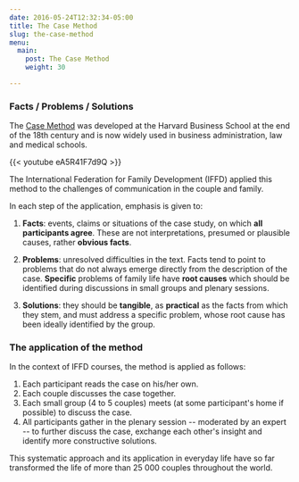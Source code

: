 ```yaml
---
date: 2016-05-24T12:32:34-05:00
title: The Case Method
slug: the-case-method
menu:
  main:
    post: The Case Method
    weight: 30

---
```


### Facts / Problems / Solutions

The [Case Method](https://en.wikipedia.org/wiki/Case_method) was developed at
the Harvard Business School at the end of the 18th century and is now widely used in
business administration, law and medical schools.

{{< youtube eA5R41F7d9Q >}}

The International Federation for Family Development (IFFD) applied this method
to the challenges of communication in the couple and family.

In each step of the application, emphasis is given to:

1. **Facts**: events, claims or situations of the case study, on which **all
   participants agree**.  These are not interpretations, presumed or plausible
   causes, rather **obvious facts**.

2. **Problems**: unresolved difficulties in the text.  Facts tend to point to
   problems that do not always emerge directly from the description of the case.
   **Specific** problems of family life have **root causes** which should be
   identified during discussions in small groups and plenary sessions.

3. **Solutions**: they should be **tangible**, as **practical** as the facts
   from which they stem, and must address a specific problem, whose root
   cause has been ideally identified by the group.


### The application of the method

In the context of IFFD courses, the method is applied as follows:

1. Each participant reads the case on his/her own.
2. Each couple discusses the case together.
3. Each small group (4 to 5 couples) meets (at some participant's home if possible) to discuss the case.
4. All participants gather in the plenary session -- moderated by an expert -- to further discuss the case, exchange each other's insight and identify more constructive solutions.

This systematic approach and its application in everyday life have so far transformed the life of more than 25 000 couples throughout the world.
